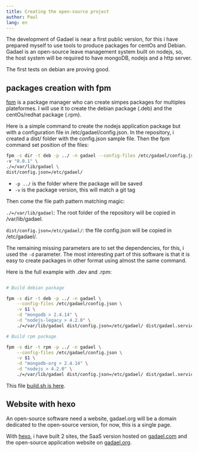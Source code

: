 ```yaml
---
title: Creating the open-source project
author: Paul
lang: en
---
```


The development of Gadael is near a first public version, for this i have prepared myself to use tools to produce packages for centOs and Debian. Gadael is an open-source leave management system built on nodejs, so, the host system will be required to have mongoDB, nodejs and a http server.

The first tests on debian are proving good.

## packages creation with fpm

[fpm](https://github.com/jordansissel/fpm) is a package manager who can create simpes packages for multiples plateformes. I will use it to create the debian package (.deb) and the centOs/redhat package (.rpm).

Here is a simple command to create the nodejs application package but with a configuration file in /etc/gadael/config.json. In the repository, i created a dist/ folder with the config.json sample file. Then the fpm command set position of the files:

```bash
fpm -s dir -t deb -p ../ -n gadael --config-files /etc/gadael/config.json \
-v "0.0.1" \
./=/var/lib/gadael \
dist/config.json=/etc/gadael/
```

* `-p ../` is the folder where the package will be saved
* `-v` is the package version, this will match a git tag

Then come the file path pattern matching magic:

`./=/var/lib/gadael`: The root folder of the repository will be copied in /var/lib/gadael.

`dist/config.json=/etc/gadael/`: the file config.json will be copied in /etc/gadael/.

The remaining missing parameters are to set the dependencies, for this, i used the `-d` parameter.
The most interesting part of this software is that it is easy to create packages in other format using almost the same command.

Here is the full example with .dev and .rpm:

```bash

# Build debian package

fpm -s dir -t deb -p ../ -n gadael \
    --config-files /etc/gadael/config.json \
    -v $1 \
    -d "mongodb > 2.4.14" \
    -d "nodejs-legacy > 4.2.0" \
    ./=/var/lib/gadael dist/config.json=/etc/gadael/ dist/gadael.service=/etc/systemd/system/

# Build rpm package

fpm -s dir -t rpm -p ../ -n gadael \
    --config-files /etc/gadael/config.json \
    -v $1 \
    -d "mongodb-org > 2.4.14" \
    -d "nodejs > 4.2.0" \
    ./=/var/lib/gadael dist/config.json=/etc/gadael/ dist/gadael.service=/etc/systemd/system/

```

This file [build.sh is here](https://github.com/gadael/gadael/blob/master/dist/build.sh).


## Website with hexo

An open-source software need a website, gadael.org will be a domain dedicated to the open-source version, for now, this is a single page.

With [hexo](https://hexo.io/), i have built 2 sites, the SaaS version hosted on [gadael.com](https://www.gadael.com/) and the open-source application website on [gadael.org](http://www.gadael.org/).
